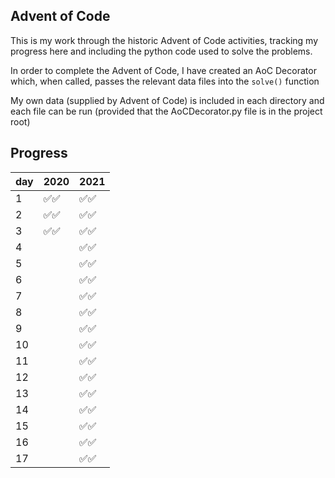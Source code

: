 
## Advent of Code

This is my work through the historic Advent of Code
activities, tracking my progress here and including
the python code used to solve the problems.

In order to complete the Advent of Code, I have created
an AoC Decorator which, when called, passes the relevant
data files into the `solve()` function

My own data (supplied by Advent of Code) is included in
each directory and each file can be run (provided that the
AoCDecorator.py file is in the project root)

## Progress
|   day | 2020                                 | 2021                                 |
|-------|--------------------------------------|--------------------------------------|
|     1 | :white_check_mark::white_check_mark: | :white_check_mark::white_check_mark: |
|     2 | :white_check_mark::white_check_mark: | :white_check_mark::white_check_mark: |
|     3 | :white_check_mark::white_check_mark: | :white_check_mark::white_check_mark: |
|     4 |                                      | :white_check_mark::white_check_mark: |
|     5 |                                      | :white_check_mark::white_check_mark: |
|     6 |                                      | :white_check_mark::white_check_mark: |
|     7 |                                      | :white_check_mark::white_check_mark: |
|     8 |                                      | :white_check_mark::white_check_mark: |
|     9 |                                      | :white_check_mark::white_check_mark: |
|    10 |                                      | :white_check_mark::white_check_mark: |
|    11 |                                      | :white_check_mark::white_check_mark: |
|    12 |                                      | :white_check_mark::white_check_mark: |
|    13 |                                      | :white_check_mark::white_check_mark: |
|    14 |                                      | :white_check_mark::white_check_mark: |
|    15 |                                      | :white_check_mark::white_check_mark: |
|    16 |                                      | :white_check_mark::white_check_mark: |
|    17 |                                      | :white_check_mark::white_check_mark: |